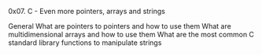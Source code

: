0x07. C - Even more pointers, arrays and strings

General
    What are pointers to pointers and how to use them
    What are multidimensional arrays and how to use them
    What are the most common C standard library functions to manipulate strings
